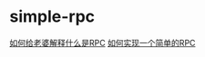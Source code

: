 # simple-rpc
[如何给老婆解释什么是RPC](https://www.jianshu.com/p/2accc2840a1b)
[如何实现一个简单的RPC](https://www.jianshu.com/p/5b90a4e70783)
